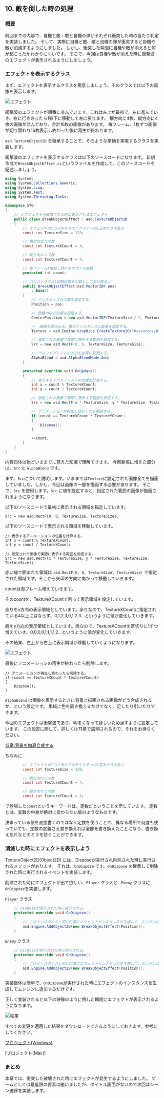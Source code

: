 ﻿## 10. 敵を倒した時の処理

### 概要

前回までの内容で、自機と敵・敵と自機の弾がそれぞれ衝突した時の当たり判定を実装しました。
そして、実際に自機と敵、敵と自機の弾が衝突すると自機や敵が消滅するようにしました。
しかし、衝突した瞬間に自機や敵が消えると何が起こったかわかりにくいです。
そこで、今回は自機や敵が消えた時に衝撃波のエフェクトが表示されるようにしましょう。

### エフェクトを表示するクラス

まず、エフェクトを表示するクラスを用意しましょう。そのクラスでは以下の画像を表示します。

![エフェクト](img/10_BreakObject.png)

衝撃波のエフェクトが順番に並んでいます。これは左上が最初で、右に進んでいき、右に行ききったら1弾下に移動して左に戻ります。
横方向に4枚、縦方向に4枚の画像が並んでおり、合計16枚の画像があります。
毎フレーム、1枚ずつ画像が切り替わり16枚表示し終わった後に再生が終わります。

`asd.TextureObject2D` を継承することで、そのような挙動を実現するクラスを実装します。

衝撃波のエフェクトを表示するクラスは以下のソースコードになります。
新規作成で`BreakObjectEffect.cs`というファイルを作成して、このソースコードを記述しましょう。

```cs
using System;
using System.Collections.Generic;
using System.Linq;
using System.Text;
using System.Threading.Tasks;

namespace STG
{
	// オブジェクトが破壊された時に表示されるエフェクト
	public class BreakObjectEffect : asd.TextureObject2D
	{
		// エフェクトの1コマあたりのテクスチャの1辺あたりの長さ
		const int TextureSize = 128;

		// 横方向のコマ数
		const int TextureXCount = 4;

		// 縦方向のコマ数
		const int TextureYCount = 4;

		// 毎フレーム1増加し続けるカウンタ変数
		protected int count;

		// コンストラクタ(初期位置を引数として受け取る。)
		public BreakObjectEffect(asd.Vector2DF pos)
			: base()
		{
			// インスタンスの位置を設定する。
			Position = pos;

			// 画像の中心位置を設定する。
			CenterPosition = new asd.Vector2DF(TextureSize / 2, TextureSize / 2);

			//　画像を読み込み、敵のインスタンスに画像を設定する。
			Texture = asd.Engine.Graphics.CreateTexture2D("Resources/BreakObject.png");

			// 設定された画像で実際に表示する範囲を設定する。
			Src = new asd.RectF(0, 0, TextureSize, TextureSize);

			// アルファブレンドの方法を加算に変更する。
			AlphaBlend = asd.AlphaBlendMode.Add;
		}

		protected override void OnUpdate()
		{
			// 表示するアニメーションの位置を計算する。
			int x = count % TextureXCount;
			int y = count / TextureXCount;

			// 設定された画像で実際に表示する範囲を設定する。
			Src = new asd.RectF(x * TextureSize, y * TextureSize, TextureSize, TextureSize);

			// アニメーションが再生し終わったら削除する。
			if (count == TextureXCount * TextureYCount)
			{
				Dispose();
			}

			++count;
		}
	}
}

```

内容自体は殆どいままでに覚えた知識で理解できます。
今回新規に増えた部分は、`Src` と `AlphaBlend` です。

まず、`Src`について説明します。いままでは`Texture`に設定された画像全てを描画していました。しかし、今回は画像の一部を描画する必要があります。
そこで、`Src` を使用します。` Src ` に値を設定すると、指定された範囲の画像が描画されるようになります。

以下のソースコードで最初に表示される領域を指定しています。

```
Src = new asd.RectF(0, 0, TextureSize, TextureSize);
```

以下のソースコードで表示される領域を移動しています。

```
// 表示するアニメーションの位置を計算する。
int x = count % TextureXCount;
int y = count / TextureXCount;

// 設定された画像で実際に表示する範囲を設定する。
Src = new asd.RectF(x * TextureSize, y * TextureSize, TextureSize, TextureSize);
```

赤い線で囲まれた領域は `asd.RectF(0, 0, TextureSize, TextureSize)` で指定された領域です。そこから矢印の方向に向かって移動していきます。

countは毎フレーム増えていきます。

そのcountを、TextureXCountで割って表示領域を設定しています。

余りをx方向の表示領域としています。余りなので、TextureXCountに指定されている4以上にはならず、0,1,2,3,0,1,2,3...というように値が変化していきます。

商をy方向の表示領域としています。商なので、TextureXCountを区切りに1ずつ増えていき、0,0,0,0,1,1,1,1,2...というように値が変化していきます。

その結果、左上から右上に表示領域が移動していくようになります。

![エフェクト](img/10_BreakObject_Area.png)

最後にアニメーションの再生が終わったら削除します。

```
// アニメーションが再生し終わったら削除する。
if (count == TextureXCount * TextureYCount)
{
	Dispose();
}
```

`AlphaBlend` は画像を表示するときに背景と描画される画像がどう合成されるか、という設定です。
単純に色を置き換えるだけでなく、足したり引いたりできます。

今回のエフェクトは衝撃波であり、明るくなってほしいため足すように設定しています。
この設定に関して、詳しくは13章で説明されるので、それをお待ちください。

[13章:背景を加算合成する](13.md#sec4)


ちなみに
```cs
		// エフェクトの1コマあたりのテクスチャの1辺あたりの長さ
		const int TextureSize = 128;

		// 横方向のコマ数
		const int TextureXCount = 4;

		// 縦方向のコマ数
		const int TextureYCount = 4;

```
で登場した`const`というキーワードは、定数だということを示しています。
定数とは、変数の中身が絶対に変わらない版のようなものです。

決まっている値を直接書くのではなく定数を使うことで、異なる場所で何度も使っていても、定数の定義さえ書き換えれば全部を書き換えたことになり、書き換え忘れなどのミスを防ぐことができます。


### 消滅した時にエフェクトを表示しよう

TextureObject2D(Object2D) には、Disposeが実行され削除された時に実行されるメソッドがあります。
それは、`OnDispose` です。`OnDispose` を継承して削除された時に実行されるイベントを実装します。

削除された時にエフェクトが出て欲しい、`Player` クラスと ` Enemy` クラスに`OnDispose`を実装します。

`Player` クラス

```cs
	// Disposeが実行された時に実行される。
	protected override void OnDispose()
	{
		// このインスタンスと同じ位置にエフェクトインスタンスを生成して、エンジンに追加する。
		asd.Engine.AddObject2D(new BreakObjectEffect(Position));
	}
```

`Enemy` クラス

```cs
	// Disposeが実行された時に実行される。
	protected override void OnDispose()
	{
		// このインスタンスと同じ位置にエフェクトインスタンスを生成して、エンジンに追加する。
		asd.Engine.AddObject2D(new BreakObjectEffect(Position));
	}
```
実装自体は簡単で、`OnDispose`が実行された時にエフェクトのインスタンスを生成してエンジンに追加するだけです。

正しく実装されると以下の映像のように倒した瞬間にエフェクトが表示されるようになります。

![結果](img/10_video.gif)


すべての変更を適用した結果をダウンロードできるようにしておきます。参考にしてください。

[プロジェクト(Windows)](Projects/STG10.zip?raw=true)

[プロジェクト(Mac)]

### まとめ

本章では、衝突した破壊された時にエフェクトが発生するようにしました。
ゲームとしては最低限の要素は揃いましたが、タイトル画面がないので次回はシーン遷移を実装します。

